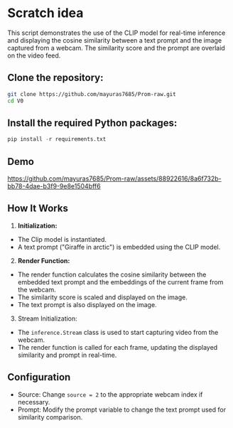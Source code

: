 # Scratch idea
This script demonstrates the use of the CLIP model for real-time inference and displaying the cosine similarity between a text prompt and the image captured from a webcam. The similarity score and the prompt are overlaid on the video feed.

## Clone the repository:

```bash
git clone https://github.com/mayuras7685/Prom-raw.git
cd V0
```

## Install the required Python packages:

```python
pip install -r requirements.txt
```

## Demo


https://github.com/mayuras7685/Prom-raw/assets/88922616/8a6f732b-bb78-4dae-b3f9-9e8e1504bff6



## How It Works

1. **Initialization:**

- The Clip model is instantiated.
- A text prompt ("Giraffe in arctic") is embedded using the CLIP model.

2. **Render Function:**
- The render function calculates the cosine similarity between the embedded text prompt and the embeddings of the current frame from the webcam.
- The similarity score is scaled and displayed on the image.
- The text prompt is also displayed on the image.

3. Stream Initialization:

- The `inference.Stream` class is used to start capturing video from the webcam.
- The render function is called for each frame, updating the displayed similarity and prompt in real-time.

## Configuration
- Source: Change `source = 2` to the appropriate webcam index if necessary.
- Prompt: Modify the prompt variable to change the text prompt used for similarity comparison.
